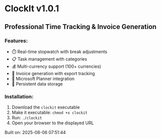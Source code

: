# ClockIt v1.0.1

## Professional Time Tracking & Invoice Generation

### Features:
- ⏱️ Real-time stopwatch with break adjustments
- 📋 Task management with categories
- 💰 Multi-currency support (100+ currencies)
- 📄 Invoice generation with export tracking
- 🔗 Microsoft Planner integration
- 💾 Persistent data storage

### Installation:
1. Download the `clockit` executable
2. Make it executable: `chmod +x clockit`
3. Run: `./clockit`
4. Open your browser to the displayed URL

Built on: 2025-08-06 07:51:44
